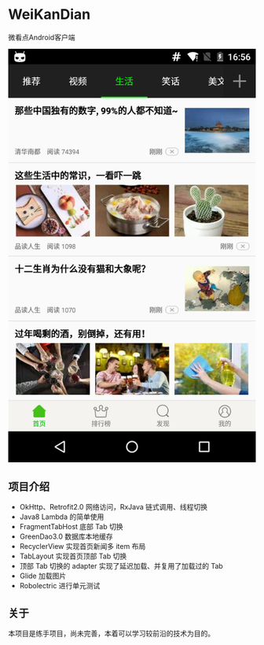 # WeiKanDian
微看点Android客户端

![](./screenshot/device-2017-02-16-165622.png)

## 项目介绍

* OkHttp、Retrofit2.0 网络访问，RxJava 链式调用、线程切换
* Java8 Lambda 的简单使用
* FragmentTabHost 底部 Tab 切换
* GreenDao3.0 数据库本地缓存
* RecyclerView 实现首页新闻多 item 布局
* TabLayout 实现首页顶部 Tab 切换
* 顶部 Tab 切换的 adapter 实现了延迟加载、并复用了加载过的 Tab
* Glide 加载图片
* Robolectric 进行单元测试

## 关于
本项目是练手项目，尚未完善，本着可以学习较前沿的技术为目的。

